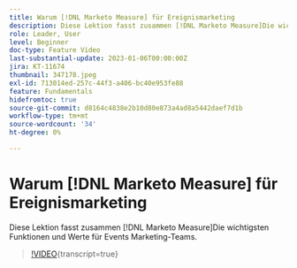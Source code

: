```yaml
---
title: Warum [!DNL Marketo Measure] für Ereignismarketing
description: Diese Lektion fasst zusammen [!DNL Marketo Measure]Die wichtigsten Funktionen und Werte für Events Marketing-Teams.
role: Leader, User
level: Beginner
doc-type: Feature Video
last-substantial-update: 2023-01-06T00:00:00Z
jira: KT-11674
thumbnail: 347178.jpeg
exl-id: 713014ed-257c-44f3-a406-bc40e953fe88
feature: Fundamentals
hidefromtoc: true
source-git-commit: d8164c4838e2b10d80e873a4ad8a5442daef7d1b
workflow-type: tm+mt
source-wordcount: '34'
ht-degree: 0%

---
```


# Warum [!DNL Marketo Measure] für Ereignismarketing

Diese Lektion fasst zusammen [!DNL Marketo Measure]Die wichtigsten Funktionen und Werte für Events Marketing-Teams.

>[!VIDEO](https://video.tv.adobe.com/v/347178/?learn=on){transcript=true}
